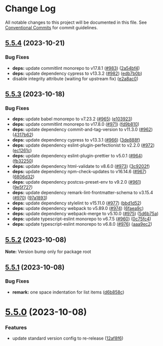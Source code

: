 # Change Log

All notable changes to this project will be documented in this file.
See [Conventional Commits](https://conventionalcommits.org) for commit guidelines.

## [5.5.4](https://github.com/davidsneighbour/configurations/compare/v5.5.3...v5.5.4) (2023-10-21)


### Bug Fixes

* **deps:** update commitlint monorepo to v17.8.1 ([#983](https://github.com/davidsneighbour/configurations/issues/983)) ([2a54bf4](https://github.com/davidsneighbour/configurations/commit/2a54bf4ca3fcba79f169e5e32d0de18ae533db45))
* **deps:** update dependency cypress to v13.3.2 ([#982](https://github.com/davidsneighbour/configurations/issues/982)) ([edb7b0b](https://github.com/davidsneighbour/configurations/commit/edb7b0b7cf4111adcf7962de4e0f90666be9c49c))
* disable integrity attribute (waiting for upstream fix) ([e2a8ac0](https://github.com/davidsneighbour/configurations/commit/e2a8ac03a23595e6ea37a4a7b632a9d8f8c7f494))





## [5.5.3](https://github.com/davidsneighbour/configurations/compare/v5.5.2...v5.5.3) (2023-10-18)


### Bug Fixes

* **deps:** update babel monorepo to v7.23.2 ([#965](https://github.com/davidsneighbour/configurations/issues/965)) ([e103923](https://github.com/davidsneighbour/configurations/commit/e103923e7b664268e82b2451c3f226f388cc3cc0))
* **deps:** update commitlint monorepo to v17.8.0 ([#971](https://github.com/davidsneighbour/configurations/issues/971)) ([fd9b810](https://github.com/davidsneighbour/configurations/commit/fd9b81059bf6495611bd36c2f6e055fc0316f03d))
* **deps:** update dependency commit-and-tag-version to v11.3.0 ([#962](https://github.com/davidsneighbour/configurations/issues/962)) ([4317b62](https://github.com/davidsneighbour/configurations/commit/4317b624f9c7ba1e5ac02649d34fae411de107cc))
* **deps:** update dependency cypress to v13.3.1 ([#966](https://github.com/davidsneighbour/configurations/issues/966)) ([3de888f](https://github.com/davidsneighbour/configurations/commit/3de888f67dab8c60b486a7eca51dea6960af14c9))
* **deps:** update dependency eslint-plugin-perfectionist to v2.2.0 ([#972](https://github.com/davidsneighbour/configurations/issues/972)) ([ec1261c](https://github.com/davidsneighbour/configurations/commit/ec1261c708d713d708d8a7f29de3c9e5520b0957))
* **deps:** update dependency eslint-plugin-prettier to v5.0.1 ([#964](https://github.com/davidsneighbour/configurations/issues/964)) ([fb32250](https://github.com/davidsneighbour/configurations/commit/fb322501af31958341ab2b14dca7ebfdca9d82e6))
* **deps:** update dependency html-validate to v8.6.0 ([#973](https://github.com/davidsneighbour/configurations/issues/973)) ([3c9202f](https://github.com/davidsneighbour/configurations/commit/3c9202f8a72427ecf6c7848bfb042151c1bdd614))
* **deps:** update dependency npm-check-updates to v16.14.6 ([#967](https://github.com/davidsneighbour/configurations/issues/967)) ([6806d32](https://github.com/davidsneighbour/configurations/commit/6806d32dc7971977d9a2b01136d34f3cee99e9a7))
* **deps:** update dependency postcss-preset-env to v9.2.0 ([#961](https://github.com/davidsneighbour/configurations/issues/961)) ([9e5f727](https://github.com/davidsneighbour/configurations/commit/9e5f727186f6c57af5ff03074cf1662e4ac7e290))
* **deps:** update dependency remark-lint-frontmatter-schema to v3.15.4 ([#970](https://github.com/davidsneighbour/configurations/issues/970)) ([97a1893](https://github.com/davidsneighbour/configurations/commit/97a18932f5e43d6626a38f3562e0df7da588f4e1))
* **deps:** update dependency stylelint to v15.11.0 ([#977](https://github.com/davidsneighbour/configurations/issues/977)) ([bbd1d52](https://github.com/davidsneighbour/configurations/commit/bbd1d529434f94bb2a9c5e35b71158f5180f75a9))
* **deps:** update dependency webpack to v5.89.0 ([#974](https://github.com/davidsneighbour/configurations/issues/974)) ([6faea9c](https://github.com/davidsneighbour/configurations/commit/6faea9c28365052ea127f4475e949119a6c63837))
* **deps:** update dependency webpack-merge to v5.10.0 ([#975](https://github.com/davidsneighbour/configurations/issues/975)) ([5d6b75a](https://github.com/davidsneighbour/configurations/commit/5d6b75a8e55e7843d2659a467a5aadb3a9568ab0))
* **deps:** update typescript-eslint monorepo to v6.7.5 ([#960](https://github.com/davidsneighbour/configurations/issues/960)) ([0c75fc4](https://github.com/davidsneighbour/configurations/commit/0c75fc4c9b1e72390fdd033570ec3e1f6e3731ed))
* **deps:** update typescript-eslint monorepo to v6.8.0 ([#976](https://github.com/davidsneighbour/configurations/issues/976)) ([aaa9ec2](https://github.com/davidsneighbour/configurations/commit/aaa9ec25f99cfa618487b0dd00d6990a28fe735d))





## [5.5.2](https://github.com/davidsneighbour/configurations/compare/v5.5.1...v5.5.2) (2023-10-08)

**Note:** Version bump only for package root





## [5.5.1](https://github.com/davidsneighbour/configurations/compare/v5.5.0...v5.5.1) (2023-10-08)


### Bug Fixes

* **remark:** one space indentation for list items ([d6b858c](https://github.com/davidsneighbour/configurations/commit/d6b858c433aa1113c47f3659a87c5e4806c83afa))





# [5.5.0](https://github.com/davidsneighbour/configurations/compare/v5.4.0...v5.5.0) (2023-10-08)


### Features

* update standard version config to re-release ([12af8f6](https://github.com/davidsneighbour/configurations/commit/12af8f60fdf07fc18e99a35d59aa07533fc75741))
